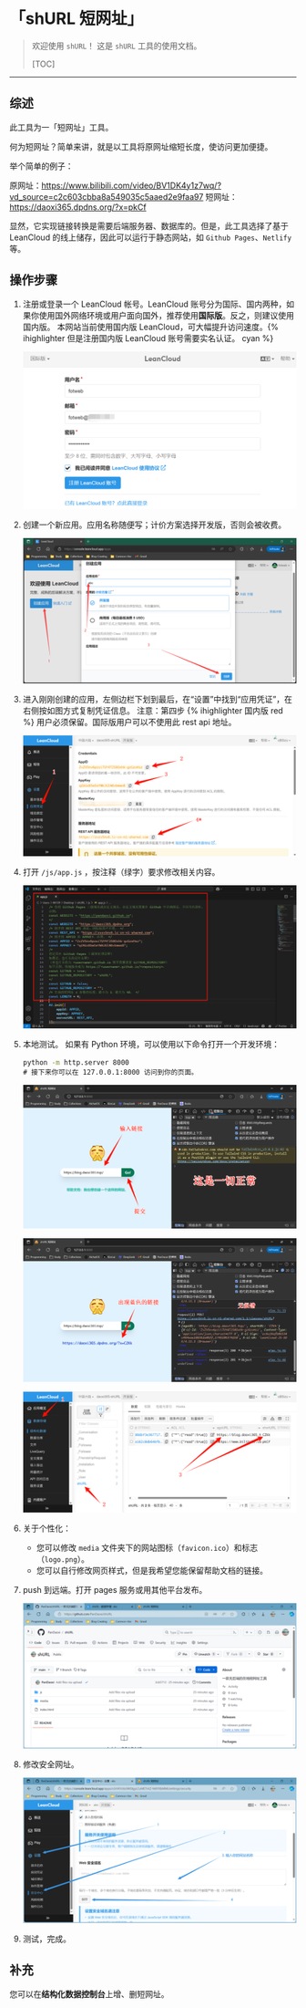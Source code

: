 # 「shURL 短网址」

>   欢迎使用 $\texttt{shURL}$！
>   这是 $\texttt{shURL}$ 工具的使用文档。
>
>   [TOC]
>
>   

---

## 综述

此工具为一「短网址」工具。

何为短网址？简单来讲，就是以工具将原网址缩短长度，使访问更加便捷。

举个简单的例子：

原网址：<https://www.bilibili.com/video/BV1DK4y1z7wq/?vd_source=c2c603cbba8a549035c5aaed2e9faa97>
短网址：<https://daoxi365.dpdns.org/?x=pkCf>

显然，它实现链接转换是需要后端服务器、数据库的。但是，此工具选择了基于 LeanCloud 的线上储存，因此可以运行于静态网站，如 `Github Pages`、`Netlify` 等。

## 操作步骤

1.   注册或登录一个 LeanCloud​ 帐号。LeanCloud 账号分为国际、国内两种，如果你使用国外网络环境或用户面向国外，推荐使用**国际版**。反之，则建议使用国内版。
     本网站当前使用国内版 LeanCloud，可大幅提升访问速度。{% ihighlighter 但是注册国内版 LeanCloud 账号需要实名认证。 cyan %}

     ![图：国际版账号注册图](./img/1.png)

2.   创建一个新应用。应用名称随便写；计价方案选择开发版，否则会被收费。

     ![](./img/2.png)

3.   进入刚刚创建的应用，左侧边栏下划到最后，在“设置”中找到“应用凭证”，在右侧按如图方式复制凭证信息。
     注意：第四步 {% ihighlighter 国内版 red %} 用户必须保留。国际版用户可以不使用此 rest api 地址。

     ![图：我已配置好的一个国内版应用的凭证](./img/3.png)

4.   打开 `/js/app.js` ，按注释（绿字）要求修改相关内容。

     ![](./img/4.png)

5.   本地测试。
     如果有 Python 环境，可以使用以下命令打开一个开发环境：

     ```bat
     python -m http.server 8000
     # 接下来你可以在 127.0.0.1:8000 访问到你的页面。
     ```

     ![图：测试](./img/5.png)

     ![图：测试](./img/6.png)

     ![](./img/7.png)

6.   关于个性化：

     -   您可以修改 `media` 文件夹下的网站图标（`favicon.ico`）和标志（`logo.png`）。
     -   您可以自行修改网页样式，但是我希望您能保留帮助文档的链接。

7.   push 到远端。打开 pages 服务或用其他平台发布。

     ![图：提交后的样子](./img/8.png)

8.   修改安全网址。

     ![图：修改安全网址的操作（用的旧图）](./img/9.png)

9.   测试，完成。

## 补充

您可以在**结构化数据控制台**上增、删短网址。